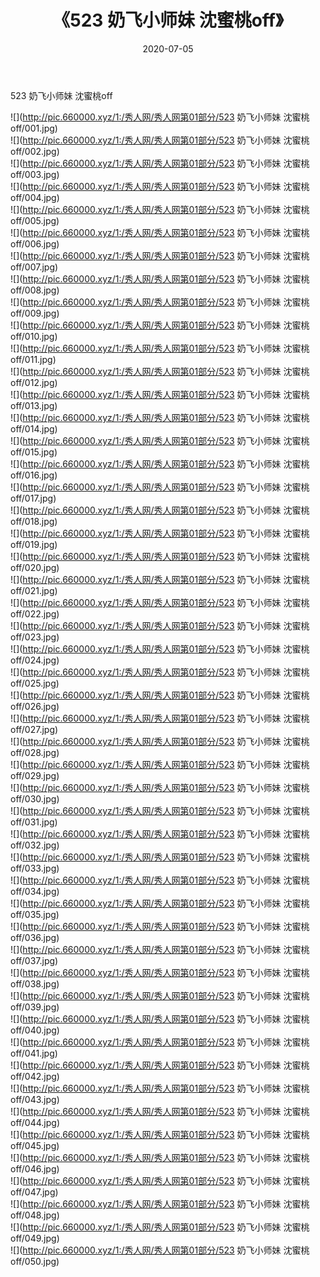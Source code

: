 ﻿---
layout: post
title:  《523 奶飞小师妹 沈蜜桃off》
date:   2020-07-05
img: http://pic.660000.xyz/1:/秀人网/秀人网第01部分/523 奶飞小师妹 沈蜜桃off/000.jpg
categories: [美女, 清纯, 唯美]
---

523 奶飞小师妹 沈蜜桃off

  ![](http://pic.660000.xyz/1:/秀人网/秀人网第01部分/523 奶飞小师妹 沈蜜桃off/001.jpg) <br> ![](http://pic.660000.xyz/1:/秀人网/秀人网第01部分/523 奶飞小师妹 沈蜜桃off/002.jpg) <br> ![](http://pic.660000.xyz/1:/秀人网/秀人网第01部分/523 奶飞小师妹 沈蜜桃off/003.jpg) <br> ![](http://pic.660000.xyz/1:/秀人网/秀人网第01部分/523 奶飞小师妹 沈蜜桃off/004.jpg) <br> ![](http://pic.660000.xyz/1:/秀人网/秀人网第01部分/523 奶飞小师妹 沈蜜桃off/005.jpg) <br> ![](http://pic.660000.xyz/1:/秀人网/秀人网第01部分/523 奶飞小师妹 沈蜜桃off/006.jpg) <br> ![](http://pic.660000.xyz/1:/秀人网/秀人网第01部分/523 奶飞小师妹 沈蜜桃off/007.jpg) <br> ![](http://pic.660000.xyz/1:/秀人网/秀人网第01部分/523 奶飞小师妹 沈蜜桃off/008.jpg) <br> ![](http://pic.660000.xyz/1:/秀人网/秀人网第01部分/523 奶飞小师妹 沈蜜桃off/009.jpg) <br> ![](http://pic.660000.xyz/1:/秀人网/秀人网第01部分/523 奶飞小师妹 沈蜜桃off/010.jpg) <br> ![](http://pic.660000.xyz/1:/秀人网/秀人网第01部分/523 奶飞小师妹 沈蜜桃off/011.jpg) <br> ![](http://pic.660000.xyz/1:/秀人网/秀人网第01部分/523 奶飞小师妹 沈蜜桃off/012.jpg) <br> ![](http://pic.660000.xyz/1:/秀人网/秀人网第01部分/523 奶飞小师妹 沈蜜桃off/013.jpg) <br> ![](http://pic.660000.xyz/1:/秀人网/秀人网第01部分/523 奶飞小师妹 沈蜜桃off/014.jpg) <br> ![](http://pic.660000.xyz/1:/秀人网/秀人网第01部分/523 奶飞小师妹 沈蜜桃off/015.jpg) <br> ![](http://pic.660000.xyz/1:/秀人网/秀人网第01部分/523 奶飞小师妹 沈蜜桃off/016.jpg) <br> ![](http://pic.660000.xyz/1:/秀人网/秀人网第01部分/523 奶飞小师妹 沈蜜桃off/017.jpg) <br> ![](http://pic.660000.xyz/1:/秀人网/秀人网第01部分/523 奶飞小师妹 沈蜜桃off/018.jpg) <br> ![](http://pic.660000.xyz/1:/秀人网/秀人网第01部分/523 奶飞小师妹 沈蜜桃off/019.jpg) <br> ![](http://pic.660000.xyz/1:/秀人网/秀人网第01部分/523 奶飞小师妹 沈蜜桃off/020.jpg) <br> ![](http://pic.660000.xyz/1:/秀人网/秀人网第01部分/523 奶飞小师妹 沈蜜桃off/021.jpg) <br> ![](http://pic.660000.xyz/1:/秀人网/秀人网第01部分/523 奶飞小师妹 沈蜜桃off/022.jpg) <br> ![](http://pic.660000.xyz/1:/秀人网/秀人网第01部分/523 奶飞小师妹 沈蜜桃off/023.jpg) <br> ![](http://pic.660000.xyz/1:/秀人网/秀人网第01部分/523 奶飞小师妹 沈蜜桃off/024.jpg) <br> ![](http://pic.660000.xyz/1:/秀人网/秀人网第01部分/523 奶飞小师妹 沈蜜桃off/025.jpg) <br> ![](http://pic.660000.xyz/1:/秀人网/秀人网第01部分/523 奶飞小师妹 沈蜜桃off/026.jpg) <br> ![](http://pic.660000.xyz/1:/秀人网/秀人网第01部分/523 奶飞小师妹 沈蜜桃off/027.jpg) <br> ![](http://pic.660000.xyz/1:/秀人网/秀人网第01部分/523 奶飞小师妹 沈蜜桃off/028.jpg) <br> ![](http://pic.660000.xyz/1:/秀人网/秀人网第01部分/523 奶飞小师妹 沈蜜桃off/029.jpg) <br> ![](http://pic.660000.xyz/1:/秀人网/秀人网第01部分/523 奶飞小师妹 沈蜜桃off/030.jpg) <br> ![](http://pic.660000.xyz/1:/秀人网/秀人网第01部分/523 奶飞小师妹 沈蜜桃off/031.jpg) <br> ![](http://pic.660000.xyz/1:/秀人网/秀人网第01部分/523 奶飞小师妹 沈蜜桃off/032.jpg) <br> ![](http://pic.660000.xyz/1:/秀人网/秀人网第01部分/523 奶飞小师妹 沈蜜桃off/033.jpg) <br> ![](http://pic.660000.xyz/1:/秀人网/秀人网第01部分/523 奶飞小师妹 沈蜜桃off/034.jpg) <br> ![](http://pic.660000.xyz/1:/秀人网/秀人网第01部分/523 奶飞小师妹 沈蜜桃off/035.jpg) <br> ![](http://pic.660000.xyz/1:/秀人网/秀人网第01部分/523 奶飞小师妹 沈蜜桃off/036.jpg) <br> ![](http://pic.660000.xyz/1:/秀人网/秀人网第01部分/523 奶飞小师妹 沈蜜桃off/037.jpg) <br> ![](http://pic.660000.xyz/1:/秀人网/秀人网第01部分/523 奶飞小师妹 沈蜜桃off/038.jpg) <br> ![](http://pic.660000.xyz/1:/秀人网/秀人网第01部分/523 奶飞小师妹 沈蜜桃off/039.jpg) <br> ![](http://pic.660000.xyz/1:/秀人网/秀人网第01部分/523 奶飞小师妹 沈蜜桃off/040.jpg) <br> ![](http://pic.660000.xyz/1:/秀人网/秀人网第01部分/523 奶飞小师妹 沈蜜桃off/041.jpg) <br> ![](http://pic.660000.xyz/1:/秀人网/秀人网第01部分/523 奶飞小师妹 沈蜜桃off/042.jpg) <br> ![](http://pic.660000.xyz/1:/秀人网/秀人网第01部分/523 奶飞小师妹 沈蜜桃off/043.jpg) <br> ![](http://pic.660000.xyz/1:/秀人网/秀人网第01部分/523 奶飞小师妹 沈蜜桃off/044.jpg) <br> ![](http://pic.660000.xyz/1:/秀人网/秀人网第01部分/523 奶飞小师妹 沈蜜桃off/045.jpg) <br> ![](http://pic.660000.xyz/1:/秀人网/秀人网第01部分/523 奶飞小师妹 沈蜜桃off/046.jpg) <br> ![](http://pic.660000.xyz/1:/秀人网/秀人网第01部分/523 奶飞小师妹 沈蜜桃off/047.jpg) <br> ![](http://pic.660000.xyz/1:/秀人网/秀人网第01部分/523 奶飞小师妹 沈蜜桃off/048.jpg) <br> ![](http://pic.660000.xyz/1:/秀人网/秀人网第01部分/523 奶飞小师妹 沈蜜桃off/049.jpg) <br> ![](http://pic.660000.xyz/1:/秀人网/秀人网第01部分/523 奶飞小师妹 沈蜜桃off/050.jpg) <br>